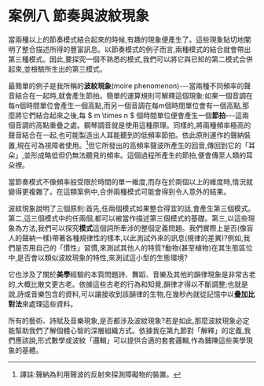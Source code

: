 # 案例八 節奏與波紋現象

當兩種以上的節奏模式結合起來的時候,有趣的現象便產生了。這些現象貼切地闡 明了整合描述所得的豐富訊息。以節奏模式的例子而言,兩種模式的結合就會帶出第三種模式。因此,要探究一個不熟悉的模式,我們可以將它與已知的第二模式合併起來,並檢驗所生出的第三模式。

最簡單的例子是我所稱的**波紋現象**(moire phenomenon)---當兩種不同頻率的聲音結合在一起時,就會產生節拍。簡單的運算規則可解釋這個現象:如果一個音調在每n個時間單位會產生一個高點,而另一個音調在每m個時間單位會有一個高點,那麼將它們結合起來之後,每 $ m \times n $ 個時間單位便會產生一個**節拍**---這兩個音調的高點重疊之處。鋼琴調音就是使用這種原理。同樣的,將兩種頻率極高的聲音結合在一起,也可能製造出人耳能聽到的低頻率節拍。依此原則運作的聲納裝置,現在可為視障者使用。[^8]但它所發出的高頻率聲波所產生的回音,傳回到它的「耳朵」,並形成略低但仍無法聽見的頻率。這個過程所產生的節拍,便會傳至人類的耳朵裡。

當節奏模式不像頻率般受限於時間的單一維度,而存在於兩個以上的維度時,情況就變得更複雜了。在這類案例中,合併兩種模式可能會得到令人意外的結果。

波紋現象說明了三個原則:首先,任兩個模式如果整合得宜的話,會產生第三個模式。第二,這三個模式中的任兩個,都可以被當作描述第三個模式的基礎。第三,以這些現象為方法,我們可以探究**模式**這個詞所牽涉的整個定義問題。我們實際上是否(像盲人的聲納一樣)帶著各種規律性的樣本,以此測試外來的訊息(規律的差異)?例如,我們是否用自己的「慣性」習慣,來測試其他人的特質?動物(甚至植物)在其生態區位中,是否會以類似波紋現象的特性,來測試這小型的生態環境?

它也涉及了關於**美學**經驗的本質問題詩、舞蹈、音樂及其他的韻律現象是非常古老的,大概比散文更古老。依據這些古老的行為和知覺,韻律才得以不斷調整;也就是說,詩或音樂包含的資料,可以讓接收到該韻律的生物,在幾秒內就從記憶中以**疊加比對法**來處理這些資料。

所有的藝術、詩賦及音樂現象,是否都涉及波紋現象?若是如此,那麼波紋現象必定能幫助我們了解個體心智的深層組織方式。依據我在第九節對「解釋」的定義,我們應該說,形式數學或波紋「邏輯」可以提供合適的套套邏輯,作為鋪陳這些美學現象的基體。



[^8]: 譯註:聲納為利用聲波的反射來探測障礙物的裝置。